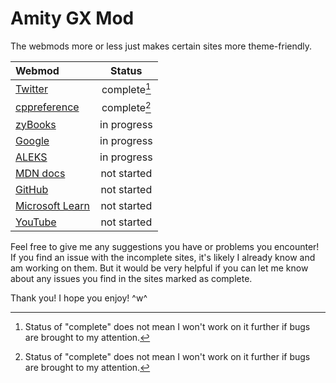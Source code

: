 # Amity GX Mod

The webmods more or less just makes certain sites more theme-friendly.

| Webmod                                          | Status       |
| :---------------------------------------------- | :----------: |
| [Twitter](https://twitter.com/)                 | complete[^1] |
| [cppreference](https://cppreference.com/)       | complete[^1] |
| [zyBooks](https://zybooks.com/)                 | in progress  |
| [Google](https://google.com/)                   | in progress  |
| [ALEKS](https://aleks.com/)                     | in progress  |
| [MDN docs](https://developer.mozilla.org/)      | not started  |
| [GitHub](https://github.com/)                   | not started  |
| [Microsoft Learn](https://learn.microsoft.com/) | not started  |
| [YouTube](https://youtube.com/)                 | not started  |

[^1]: Status of "complete" does not mean I won't work on it further if bugs are brought to my attention.

Feel free to give me any suggestions you have or problems you encounter!
If you find an issue with the incomplete sites, it's likely I already know and am working on them. But it would be very helpful if you can let me know about any issues you find in the sites marked as complete.

Thank you! I hope you enjoy! ^w^
